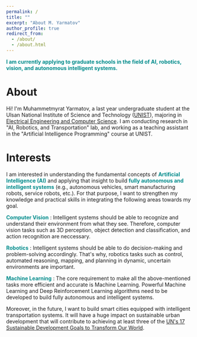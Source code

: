 ```yaml
---
permalink: /
title: ""
excerpt: "About M. Yarmatov"
author_profile: true
redirect_from: 
  - /about/
  - /about.html
---
```


<span style="color:darkcyan"> **I am currently applying to graduate schools in the field of AI, robotics, vision, and autonomous intelligent systems.** </span>

About
======

Hi! I'm Muhammetmyrat Yarmatov, a last year undergraduate student at the Ulsan National Institute of Science and Technology ([UNIST](https://www.unist.ac.kr/)), majoring in [Electrical Engineering and Computer Science](http://ece.unist.ac.kr/). I am conducting research in "AI, Robotics, and Transportation" lab, and working as a teaching assistant in the "Artificial Intelligence Programming" course at UNIST.



Interests
======
I am interested in understanding the fundamental concepts of <span style="color:darkcyan"> **Artificial Intelligence (AI)** </span> and applying that insight to build <span style="color:darkcyan"> **fully autonomous and intelligent systems** </span> (e.g., autonomous vehicles, smart manufacturing robots, service robots, etc.). For that purpose, I want to strengthen my knowledge and practical skills in integrating the following areas towards my goal.

<span style="color:darkcyan"> **Computer Vision** </span>: Intelligent systems should be able to recognize and understand their environment from what they see. Therefore, computer vision tasks such as 3D perception, object detection and classification, and action recognition are neccessary.

<span style="color:darkcyan"> **Robotics** </span>: Intelligent systems should be able to do decision-making and problem-solving accordingly. That's why, robotics tasks such as control, automated reasoning, mapping, and planning in dynamic, uncertain environments are important.

<span style="color:darkcyan"> **Machine Learning** </span>: The core requirement to make all the above-mentioned tasks more efficient and accurate is Machine Learning. Powerful Machine Learning and Deep Reinforcement Learning algorithms need to be developed to build fully autonomous and intelligent systems.


Moreover, in the future, I want to build smart cities equipped with intelligent transportation systems. It will have a huge impact on sustainable urban development that will contribute to achieving at least three of the [UN's 17 Sustainable Development Goals to Transform Our World](https://www.un.org/sustainabledevelopment/sustainable-development-goals/).
